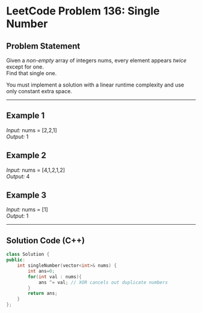 # LeetCode Problem 136: Single Number

## Problem Statement
Given a *non-empty* array of integers nums, every element appears *twice* except for one.  
Find that single one.

You must implement a solution with a linear runtime complexity and use only constant extra space.

---

## Example 1
*Input:* nums = [2,2,1]  
*Output:* 1  

## Example 2
*Input:* nums = [4,1,2,1,2]  
*Output:* 4  

## Example 3
*Input:* nums = [1]  
*Output:* 1  

---

## Solution Code (C++)
```cpp
class Solution {
public:
    int singleNumber(vector<int>& nums) {
        int ans=0;
        for(int val : nums){
            ans ^= val; // XOR cancels out duplicate numbers
        }
        return ans;
    }
};
